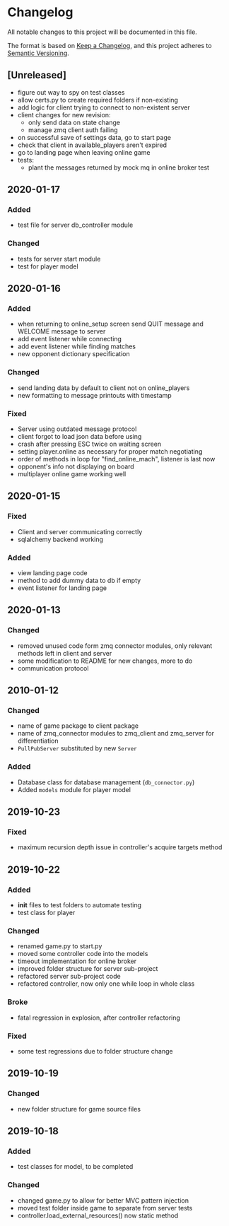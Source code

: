 # Changelog
All notable changes to this project will be documented in this file.

The format is based on [Keep a Changelog](https://keepachangelog.com/en/1.0.0/),
and this project adheres to [Semantic Versioning](https://semver.org/spec/v2.0.0.html).

## [Unreleased]
- figure out way to spy on test classes
- allow certs.py to create required folders if non-existing
- add logic for client trying to connect to non-existent server
- client changes for new revision:
    - only send data on state change
    - manage zmq client auth failing 
- on successful save of settings data, go to start page
- check that client in available_players aren't expired
- go to landing page when leaving online game
- tests:
    - plant the messages returned by mock mq in online broker test


## 2020-01-17
### Added
- test file for server db_controller module

### Changed
- tests for server start module
- test for player model

## 2020-01-16
### Added
- when returning to online_setup screen send QUIT message and WELCOME message to server
- add event listener while connecting
- add event listener while finding matches
- new opponent dictionary specification
    
### Changed
- send landing data by default to client not on online_players
- new formatting to message printouts with timestamp

### Fixed
- Server using outdated message protocol
- client forgot to load json data before using
- crash after pressing ESC twice on waiting screen
- setting player.online as necessary for proper match negotiating
- order of methods in loop for "find_online_mach", listener is last now
- opponent's info not displaying on board
- multiplayer online game working well

## 2020-01-15
### Fixed
- Client and server communicating correctly
- sqlalchemy backend working

### Added
- view landing page code
- method to add dummy data to db if empty
- event listener for landing page

## 2020-01-13
### Changed
- removed unused code form zmq connector modules, only relevant methods left in client and server
- some modification to README for new changes, more to do
- communication protocol

## 2010-01-12
### Changed
- name of game package to client package
- name of zmq_connector modules to zmq_client and zmq_server for differentiation
- `PullPubServer` substituted by new `Server`

### Added
- Database class for database management (`db_connector.py`)
- Added `models` module for player model


## 2019-10-23
### Fixed
- maximum recursion depth issue in controller's acquire targets method
 

## 2019-10-22
### Added
- __init__ files to test folders to automate testing
- test class for player

### Changed
- renamed game.py to start.py
- moved some controller code into the models
- timeout implementation for online broker
- improved folder structure for server sub-project
- refactored server sub-project code
- refactored controller, now only one while loop in whole class

### Broke
- fatal regression in explosion, after controller refactoring

### Fixed
- some test regressions due to folder structure change

## 2019-10-19
### Changed
- new folder structure for game source files

## 2019-10-18
### Added
- test classes for model, to be completed

### Changed
- changed game.py to allow for better MVC pattern injection
- moved test folder inside game to separate from server tests
- controller.load_external_resources() now static method

